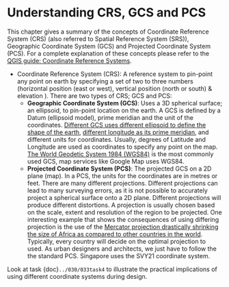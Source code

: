 # Understanding CRS, GCS and PCS

This chapter gives a summary of the concepts of Coordinate Reference System (CRS) (also referred to Spatial Reference System (SRS)), Geographic Coordinate System (GCS) and Projected Coordinate System (PCS). For a complete explanation of these concepts please refer to the <a href="https://docs.qgis.org/3.16/en/docs/gentle_gis_introduction/coordinate_reference_systems.html" target="_blank">QGIS guide: Coordinate Reference Systems</a>.

- Coordinate Reference System (CRS): A reference system to pin-point any point on earth by specifying a set of two to three numbers (horizontal position (east or west), vertical position (north or south) & elevation ). There are two types of CRS; GCS and PCS:
    - **Geographic Coordinate System (GCS)**: Uses a 3D spherical surface; an ellipsoid, to pin-point location on the earth. A GCS is defined by a Datum (ellipsoid model), prime meridian and the unit of the coordinates. <a href="https://support.virtual-surveyor.com/en/support/solutions/articles/1000261329-what-is-an-ellipsoid-" target="_blank">Different GCS uses different ellipsoid to define the shape of the earth</a>, <a href="https://en.wikipedia.org/wiki/Prime_meridian" target="_blank">different longitude as its prime meridian</a>, and different units for coordinates. Usually, degrees of Latitude and Longitude are used as coordinates to specify any point on the map. <a href="https://support.virtual-surveyor.com/en/support/solutions/articles/1000261351-what-is-wgs84-" target="_blank">The World Geodetic System 1984 (WGS84)</a> is the most commonly used GCS, map services like Google Map uses WGS84.
    - **Projected Coordinate System (PCS)**: The projected GCS on a 2D plane (map). In a PCS, the units for the coordinates are in metres or feet. There are many different projections. Different projections can lead to many surveying errors, as it is not possible to accurately project a spherical surface onto a 2D plane. Different projections will produce different distortions. A projection is usually chosen based on the scale, extent and resolution of the region to be projected. One interesting example that shows the consequences of using differing projection is the use of the <a href="https://edition.cnn.com/2016/08/18/africa/real-size-of-africa/index.html" target="_blank">Mercator projection drastically shrinking the size of Africa as compared to other countries in the world</a>. Typically, every country will decide on the optimal projection to used. As urban designers and architects, we just have to follow the the standard PCS. Singapore uses the SVY21 coordinate system.

Look at task {doc}`../030/033task4` to illustrate the practical implications of using different coordinate systems during design.
